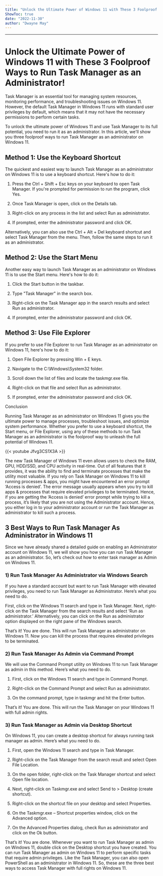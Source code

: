 ```yaml
---
title: "Unlock the Ultimate Power of Windows 11 with These 3 Foolproof Ways to Run Task Manager as an Administrator!"
ShowToc: true 
date: "2022-11-30"
author: "Dwayne May"
---
```

*****
# Unlock the Ultimate Power of Windows 11 with These 3 Foolproof Ways to Run Task Manager as an Administrator!

Task Manager is an essential tool for managing system resources, monitoring performance, and troubleshooting issues on Windows 11. However, the default Task Manager in Windows 11 runs with standard user privileges by default, which means that it may not have the necessary permissions to perform certain tasks.

To unlock the ultimate power of Windows 11 and use Task Manager to its full potential, you need to run it as an administrator. In this article, we'll show you three foolproof ways to run Task Manager as an administrator on Windows 11.

## Method 1: Use the Keyboard Shortcut

The quickest and easiest way to launch Task Manager as an administrator on Windows 11 is to use a keyboard shortcut. Here's how to do it:

1. Press the Ctrl + Shift + Esc keys on your keyboard to open Task Manager. If you're prompted for permission to run the program, click Yes.

2. Once Task Manager is open, click on the Details tab.

3. Right-click on any process in the list and select Run as administrator. 

4. If prompted, enter the administrator password and click OK.

Alternatively, you can also use the Ctrl + Alt + Del keyboard shortcut and select Task Manager from the menu. Then, follow the same steps to run it as an administrator.

## Method 2: Use the Start Menu

Another easy way to launch Task Manager as an administrator on Windows 11 is to use the Start menu. Here's how to do it:

1. Click the Start button in the taskbar.

2. Type "Task Manager" in the search box.

3. Right-click on the Task Manager app in the search results and select Run as administrator.

4. If prompted, enter the administrator password and click OK.

## Method 3: Use File Explorer

If you prefer to use File Explorer to run Task Manager as an administrator on Windows 11, here's how to do it:

1. Open File Explorer by pressing Win + E keys.

2. Navigate to the C:\Windows\System32 folder.

3. Scroll down the list of files and locate the taskmgr.exe file.

4. Right-click on that file and select Run as administrator.

5. If prompted, enter the administrator password and click OK.

Conclusion

Running Task Manager as an administrator on Windows 11 gives you the ultimate power to manage processes, troubleshoot issues, and optimize system performance. Whether you prefer to use a keyboard shortcut, the Start menu, or File Explorer, using any of these methods to run Task Manager as an administrator is the foolproof way to unleash the full potential of Windows 11.

{{< youtube Jfvg3CS1X3A >}} 



The new Task Manager of Windows 11 even allows users to check the RAM, GPU, HDD/SSD, and CPU activity in real-time. Out of all features that it provides, it was the ability to find and terminate processes that make the utility most valuable.
If you rely on Task Manager on Windows 11 to kill running processes & apps, you might have encountered an error prompt ‘Access is denied’. The error message usually appears when you try to kill apps & processes that require elevated privileges to be terminated.
Hence, if you are getting the ‘Access is denied’ error prompt while trying to kill a process, it’s likely that you are not using the Administrator account. Hence, you either log in to your administrator account or run the Task Manager as administrator to kill such a process.

 
## 3 Best Ways to Run Task Manager As Administrator in Windows 11


Since we have already shared a detailed guide on enabling an Administrator account on Windows 11, we will show you how you can run Task Manager as an administrator. So, let’s check out how to enter task manager as Admin on Windows 11.

 
### 1) Run Task Manager As Administrator via Windows Search


If you have a standard account but want to run Task Manager with elevated privileges, you need to run Task Manager as Administrator. Here’s what you need to do.


 

First, click on the Windows 11 search and type in Task Manager.
Next, right-click on the Task Manager from the search results and select ‘Run as administrator.’
Alternatively, you can click on the Run as administrator option displayed on the right pane of the Windows search.



That’s it! You are done. This will run Task Manager as administrator on Windows 11. Now you can kill the process that requires elevated privileges to be terminated.

 
### 2) Run Task Manager As Admin via Command Prompt


We will use the Command Prompt utility on Windows 11 to run Task Manager as admin in this method. Here’s what you need to do.
1. First, click on the Windows 11 search and type in Command Prompt.
2. Right-click on the Command Prompt and select Run as administrator.

3. On the command prompt, type in taskmgr and hit the Enter button.

That’s it! You are done. This will run the Task Manager on your Windows 11 with full admin rights.

 
### 3) Run Task Manager as Admin via Desktop Shortcut


On Windows 11, you can create a desktop shortcut for always running task manager as admin. Here’s what you need to do.
1. First, open the Windows 11 search and type in Task Manager.
2. Right-click on the Task Manager from the search result and select Open File Location.

3. On the open folder, right-click on the Task Manager shortcut and select Open file location.

4. Next, right-click on Taskmgr.exe and select Send to > Desktop (create shortcut).

5. Right-click on the shortcut file on your desktop and select Properties.

6. On the Taskmgr.exe – Shortcut properties window, click on the Advanced option.

7. On the Advanced Properties dialog, check Run as administrator and click on the Ok button.

That’s it! You are done. Whenever you want to run Task Manager as admin on Windows 11, double click on the Desktop shortcut you have created.
You can run Task Manager as admin on Windows 11 to perform specific tasks that require admin privileges. Like the Task Manager, you can also open PowerShell as an administrator in Windows 11. So, these are the three best ways to access Task Manager with full rights on Windows 11.





